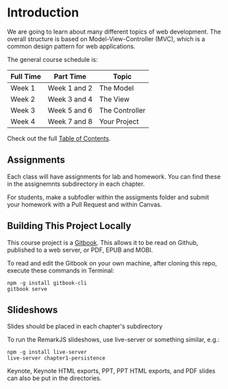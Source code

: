 # Introduction

We are going to learn about many different topics of web development. The overall structure is based on Model-View-Controller (MVC), which is a common design pattern for web applications.

The general course schedule is:

Full Time  | Part Time    | Topic
-----------|--------------|---------------
Week 1     | Week 1 and 2 | The Model
Week 2     | Week 3 and 4 | The View
Week 3     | Week 5 and 6 | The Controller
Week 4     | Week 7 and 8 | Your Project

Check out the full [Table of Contents](SUMMARY.md).

## Assignments

Each class will have assignments for lab and homework. You can find these in the assignemnts subdirectory in each chapter.

For students, make a subfodler within the assigments folder and submit your homework with a Pull Request and within Canvas.

## Building This Project Locally

This course project is a [Gitbook](http://gitbook.com). This allows it to be read on Github, published to a web server, or PDF, EPUB and MOBI.

To read and edit the Gitbook on your own machine, after cloning this repo, execute these commands in Terminal:
```
npm -g install gitbook-cli
gitbook serve
```

## Slideshows

Slides should be placed in each chapter's subdirectory

To run the RemarkJS slideshows, use live-server or something similar, e.g.:

```
npm -g install live-server
live-server chapter1-persistence
```

Keynote, Keynote HTML exports, PPT, PPT HTML exports, and PDF slides can also be put in the directories.
